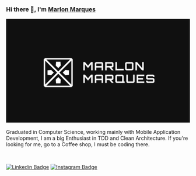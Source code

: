 ### Hi there 👋, I'm [Marlon Marques](https://www.github.com/MarlonBeloMarques)

<!--
**MarlonBeloMarques/MarlonBeloMarques** is a ✨ _special_ ✨ repository because its `README.md` (this file) appears on your GitHub profile.

Here are some ideas to get you started:

- 🔭 I’m currently working on ...
- 🌱 I’m currently learning ...
- 👯 I’m looking to collaborate on ...
- 🤔 I’m looking for help with ...
- 💬 Ask me about ...
- 📫 How to reach me: ...
- 😄 Pronouns: ...
- ⚡ Fun fact: ...
-->
![Marlon Marques](https://github.com/MarlonBeloMarques/MarlonBeloMarques/blob/master/readme/background.png?raw=true)

Graduated in Computer Science, working mainly with Mobile Application Development, I am a big Enthusiast in TDD and Clean Architecture. If you're looking for me, go to a Coffee shop, I must be coding there.

<br/>

[![Linkedin Badge](https://img.shields.io/badge/-marlonmarques-black?style=flat-square&logo=Linkedin&logoColor=white&link=https://www.linkedin.com/in/marlon-marques-0b509813b/)](https://www.linkedin.com/in/marlon-marques-0b509813b/)
[![Instagram Badge](https://img.shields.io/badge/-marlonmarques-black?style=flat-square&logo=Instagram&logoColor=white&link=https://https://www.instagram.com/marlonbelomarques/)](https://www.instagram.com/marlonbelomarques/)
